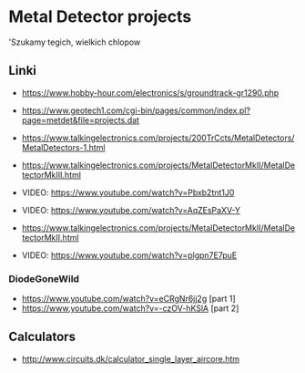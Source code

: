 # Metal Detector projects

'Szukamy tegich, wielkich chlopow

## Linki

* https://www.hobby-hour.com/electronics/s/groundtrack-gr1290.php
* https://www.geotech1.com/cgi-bin/pages/common/index.pl?page=metdet&file=projects.dat
* https://www.talkingelectronics.com/projects/200TrCcts/MetalDetectors/MetalDetectors-1.html
* https://www.talkingelectronics.com/projects/MetalDetectorMkII/MetalDetectorMkIII.html

* VIDEO: https://www.youtube.com/watch?v=Pbxb2tnt1J0
* VIDEO: https://www.youtube.com/watch?v=AqZEsPaXV-Y

* https://www.talkingelectronics.com/projects/MetalDetectorMkII/MetalDetectorMkII.html

* VIDEO: https://www.youtube.com/watch?v=plgpn7E7puE

### DiodeGoneWild

* https://www.youtube.com/watch?v=eCRgNr6jj2g [part 1]
* https://www.youtube.com/watch?v=-czOV-hKSlA [part 2]

## Calculators

* http://www.circuits.dk/calculator_single_layer_aircore.htm
